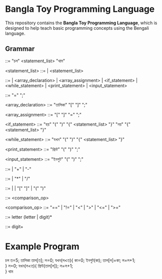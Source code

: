 # Bangla Toy Programming Language

This repository contains the **Bangla Toy Programming Language**, which is designed to help teach basic programming concepts using the Bengali language.

## Grammar

<program> ::= "চল" <statement_list> "থাম"

<statement_list> ::= <statement> | <statement> <statement_list>

<statement> ::= <assignment> | <array_declaration> | <array_assignment> | <if_statement> | <while_statement> | <print_statement> | <input_statement>

<assignment> ::= <identifier> "=" <expression> ";"

<array_declaration> ::= "তালিকা" <identifier> "[" <expression>"]" ";"

<array_assignment> ::= <identifier> "[" <expression> "]" "=" <expression> ";"

<if_statement> ::= "হয়" "(" <condition> ")" "{" <statement_list> "}" "নয়" "{" <statement_list> "}"

<while_statement> ::= "যখন" "(" <condition> ")" "{" <statement_list> "}"

<print_statement> ::= "প্রিন্ট" "(" <expression> ")" ";"

<input_statement> ::= "ইনপুট" "(" <expression> ")" ";"

<expression> ::= <term> | <term> "+" <expression> | <term> "-" <expression>

<term> ::= <factor> | <factor> "*" <term> | <factor> "/" <term>

<factor> ::= <number> | <identifier> | <identifier> "[" <expression> "]" | "(" <expression> ")"

<condition> ::= <expression> <comparison_op> <expression>

<comparison_op> ::= "==" | "!=" | "<" | ">" | "<=" | ">="

<identifier> ::= letter (letter | digit)*

<number> ::= digit+

# Example Program

চল
ত=5;
তালিকা তাল[ত];
ল=0;
যখন(ল<ত){
    কা=0;
    ইনপুট(কা);
    তাল[ল]=কা;
    ল=ল+1;    
}
ল=0;
যখন(ল<ত){
    প্রিন্ট(তাল[ল]);
    ল=ল+1;    
}
থাম

